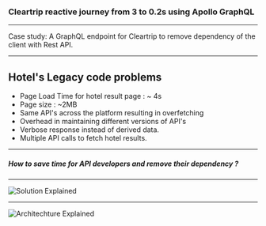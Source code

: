 ### Cleartrip reactive journey from 3 to 0.2s using Apollo GraphQL
-------------

Case study: A GraphQL endpoint for Cleartrip to remove dependency of the client with Rest API.

---

## Hotel's Legacy code problems


- Page Load Time for hotel result page : ~ 4s
- Page size : ~2MB
- Same API's across the platform resulting in overfetching
- Overhead in maintaining different versions of API's
- Verbose response instead of derived data.
- Multiple API calls to fetch hotel results.

---

##### How to save time for API developers and remove their dependency ?
-------------

![Solution Explained](https://res.cloudinary.com/cleartrip/image/upload/v1529001281/solution_vbkrba.png)

---
![Architechture Explained](https://res.cloudinary.com/cleartrip/image/upload/h_550/v1528778858/Cleartrip-Hotels-GraphQL_xzihtl.png)
